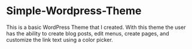 # Simple-Wordpress-Theme
This is a basic WordPress Theme that I created. With this theme the user has the ability to create blog posts, edit menus, create pages, and customize the link text using a color picker. 

